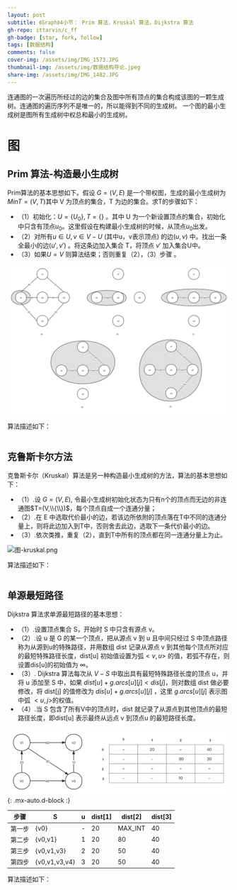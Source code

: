 ```yaml
---
layout: post
subtitle: 《Graph》4小节： Prim 算法，Kruskal 算法，Dijkstra 算法
gh-repo: ittarvin/c_ff
gh-badge: [star, fork, follow]
tags: [数据结构]
comments: false
cover-img: /assets/img/IMG_1573.JPG
thumbnail-img: /assets/img/数据结构导论.jpeg
share-img: /assets/img/IMG_1482.JPG
---
```

连通图的一次遍历所经过的边的集合及图中所有顶点的集合构成该图的一颗生成树。连通图的遍历序列不是唯一的，所以能得到不同的生成树。
一个图的最小生成树是图所有生成树中权总和最小的生成树。

# 图


##  Prim 算法-构造最小生成树
Prim算法的基本思想如下。假设 $G=(V,E)$ 是一个带权图，生成的最小生成树为 $MinT=(V,T)$其中 V 为顶点的集合，T 为边的集合。求T的步骤如下：
- （1）初始化：$U=\{U_0\},T=\{\}$ 。其中 U 为一个新设置顶点的集合，初始化中只含有顶点$u_0$。这里假设在构建最小生成树的时候，从顶点$u_0$出发。
- （2）对所有$u \in U,v \in V-U$ (其中u，v表示顶点) 的边$(u,v)$ 中。找出一条全最小的边$(u',v')$ 。将这条边加入集合 T，将顶点 $v'$ 加入集合U中。
- （3）如果$U=V$ 则算法结束；否则重复（2），（3）步骤  。

![图-Prim算法.png](../assets/img/图-Prim算法.png)

算法描述如下：

```cpp


```

##   克鲁斯卡尔方法
克鲁斯卡尔（Kruskal）算法是另一种构造最小生成树的方法，算法的基本思想如下：
- （1）.设 $G=(V,E)$, 令最小生成树初始化状态为只有n个的顶点而无边的非连通图$T=(V,\\{\\})$，每个顶点自成一个连通分量；
- （2）.在 E 中选取代价最小的边，若该边所依附的顶点落在T中不同的连通分量上，则将此边加入到T中，否则舍去此边，选取下一条代价最小的边。
- （3）.依次类推，重复（2），直到T中所有的顶点都在同一连通分量上为止。

![图-kruskal.png](../assets/img/图-kruskal.png)

算法描述如下：

```cpp


```

## 单源最短路径
Dijkstra 算法求单源最短路径的基本思想：
- （1）.设置顶点集合 S，开始时 S 中只含有源点 v。
- （2）.设 u 是 G 的某一个顶点，把从源点 v 到 u 且中间只经过 S 中顶点路径称为从源到u的特殊路径，并用数组 dist 记录从源点 v 到其他每个顶点所对应的最短特殊路径长度，dist[u] 初始值设置为弧$<v,u>$ 的值，若弧不存在，则设置dis[u]的初始值为 $\infty$。
- （3）. Dijkstra 算法每次从 $V-S$ 中取出具有最短特殊路径长度的顶点 u，并将 u 添加至 S 中，如果 $dist[u] + g.arcs[u][j] < dis[j]$，则对数组 dist 做必要修改，将 dist[j] 的值修改为 $dis[u] + g.arcs[u][j]$ ，这里 $g.arcs[u][j]$ 表示图中弧 $<u,j>$的权值。
- （4）.当 S 包含了所有V中的顶点时，dist 就记录了从源点到其他顶点的最短路径长度，即dist[u] 表示最终从远点 v 到顶点u 的最短路径长度。

![](../assets/img/Dijkstra.png){: .mx-auto.d-block :}

| 步骤  | S             | u | dist[1] | dist[2] | dist[3] |
|:---:|---------------|---|---------|---------|---------|
| 第一步 | {v0}          | - | 20      | MAX_INT | 40      |
| 第二步 | {v0,v1}       | 1 | 20      | 80      | 40      |
| 第三步 | {v0,v1,v3}    | 2 | 20      | 50      | 40      |
| 第四步 | {v0,v1,v3,v4} | 3 | 20      | 50      | 40      |

算法描述如下：

```cpp
  
  
```
